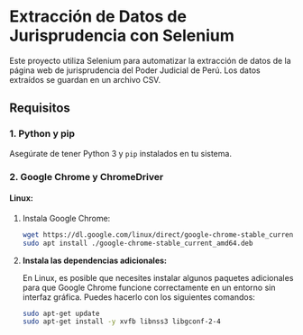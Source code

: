 # Extracción de Datos de Jurisprudencia con Selenium

Este proyecto utiliza Selenium para automatizar la extracción de datos de la página web de jurisprudencia del Poder Judicial de Perú. Los datos extraídos se guardan en un archivo CSV.

## Requisitos

### 1. Python y pip

Asegúrate de tener Python 3 y `pip` instalados en tu sistema.

### 2. Google Chrome y ChromeDriver

#### Linux:
1. Instala Google Chrome:

   ```bash
   wget https://dl.google.com/linux/direct/google-chrome-stable_current_amd64.deb
   sudo apt install ./google-chrome-stable_current_amd64.deb

2. **Instala las dependencias adicionales:**

   En Linux, es posible que necesites instalar algunos paquetes adicionales para que Google Chrome funcione correctamente en un entorno sin interfaz gráfica. Puedes hacerlo con los siguientes comandos:

   ```bash
   sudo apt-get update
   sudo apt-get install -y xvfb libnss3 libgconf-2-4

